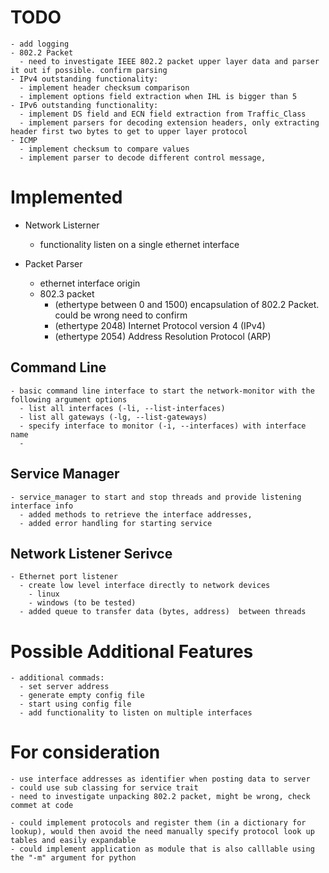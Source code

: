 
# TODO

    - add logging
    - 802.2 Packet
      - need to investigate IEEE 802.2 packet upper layer data and parser it out if possible. confirm parsing
    - IPv4 outstanding functionality:
      - implement header checksum comparison
      - implement options field extraction when IHL is bigger than 5
    - IPv6 outstanding functionality:
      - implement DS field and ECN field extraction from Traffic_Class
      - implement parsers for decoding extension headers, only extracting header first two bytes to get to upper layer protocol
    - ICMP
      - implement checksum to compare values
      - implement parser to decode different control message,
    
# Implemented

  - Network Listerner
    - functionality listen on a single ethernet interface
  
  - Packet Parser
    - ethernet interface origin
    - 802.3 packet
      - (ethertype between 0 and 1500) encapsulation of 802.2 Packet. could be wrong need to confirm
      - (ethertype 2048) Internet Protocol version 4 (IPv4)
      - (ethertype 2054) Address Resolution Protocol (ARP)

## Command Line
    - basic command line interface to start the network-monitor with the following argument options
      - list all interfaces (-li, --list-interfaces)
      - list all gateways (-lg, --list-gateways)
      - specify interface to monitor (-i, --interfaces) with interface name
      - 
## Service Manager
    - service_manager to start and stop threads and provide listening interface info
      - added methods to retrieve the interface addresses,
      - added error handling for starting service
      
## Network Listener Serivce
    - Ethernet port listener
      - create low level interface directly to network devices
        - linux
        - windows (to be tested)
      - added queue to transfer data (bytes, address)  between threads

# Possible Additional Features
    - additional commads:
      - set server address
      - generate empty config file
      - start using config file
      - add functionality to listen on multiple interfaces

# For consideration 
    - use interface addresses as identifier when posting data to server
    - could use sub classing for service trait
    - need to investigate unpacking 802.2 packet, might be wrong, check commet at code

    - could implement protocols and register them (in a dictionary for lookup), would then avoid the need manually specify protocol look up tables and easily expandable
    - could implement application as module that is also calllable using the "-m" argument for python


